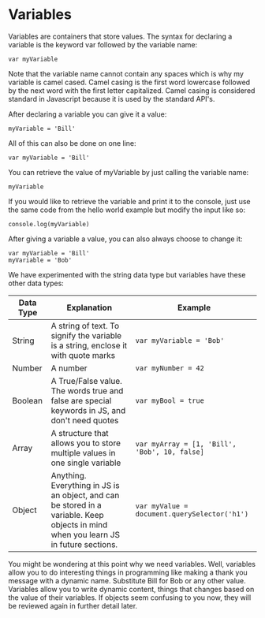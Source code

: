 # Variables

Variables are containers that store values. The syntax for declaring a variable is the keyword var followed by the variable name:

```
var myVariable
```

Note that the variable name cannot contain any spaces which is why my variable is camel cased. Camel casing is the first word lowercase followed by the next word with the first letter capitalized. Camel casing is considered standard in Javascript because it is used by the standard API's.

After declaring a variable you can give it a value:

```
myVariable = 'Bill'
```

All of this can also be done on one line:

```
var myVariable = 'Bill'
```

You can retrieve the value of myVariable by just calling the variable name:

```
myVariable
```

If you would like to retrieve the variable and print it to the console, just use the same code from the hello world example but modify the input like so:

```
console.log(myVariable)
```

After giving a variable a value, you can also always choose to change it:

```
var myVariable = 'Bill'
myVariable = 'Bob'
```

We have experimented with the string data type but variables have these other data types:

Data Type | Explanation | Example
---|---|---
String | A string of text. To signify the variable is a string, enclose it with quote marks | ```var myVariable = 'Bob'```
Number | A number | ```var myNumber = 42```
Boolean | A True/False value. The words true and false are special keywords in JS, and don't need quotes | ```var myBool = true```
Array | A structure that allows you to store multiple values in one single variable | ```var myArray = [1, 'Bill', 'Bob', 10, false]```
Object | Anything. Everything in JS is an object, and can be stored in a variable. Keep objects in mind when you learn JS in future sections. | ```var myValue = document.querySelector('h1')```

You might be wondering at this point why we need variables. Well, variables allow you to do interesting things in programming like making a thank you message with a dynamic name. Substitute Bill for Bob or any other value. Variables allow you to write dynamic content, things that changes based on the value of their variables. If objects seem confusing to you now, they will be reviewed again in further detail later. 
